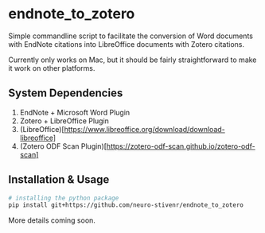 # endnote_to_zotero

Simple commandline script to facilitate the conversion of Word documents with EndNote citations into LibreOffice documents with Zotero citations.

Currently only works on Mac, but it should be fairly straightforward to make it work on other platforms.

## System Dependencies

1. EndNote + Microsoft Word Plugin
2. Zotero + LibreOffice Plugin
3. (LibreOffice)[https://www.libreoffice.org/download/download-libreoffice]
4. (Zotero ODF Scan Plugin)[https://zotero-odf-scan.github.io/zotero-odf-scan]

## Installation & Usage

```bash
# installing the python package
pip install git+https://github.com/neuro-stivenr/endnote_to_zotero
```

More details coming soon.
